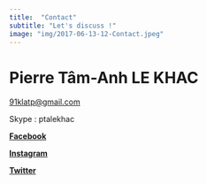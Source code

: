 ```yaml
---
title:  "Contact"
subtitle: "Let's discuss !"
image: "img/2017-06-13-12-Contact.jpeg"
---
```


# Pierre Tâm-Anh LE KHAC
 
 
91klatp@gmail.com

Skype : ptalekhac
 
__[Facebook](https://www.facebook.com/pta.lekhac)__

__[Instagram](https://www.instagram.com/pierre.tamanh/)__

__[Twitter](https://twitter.com/ptalekhac)__

